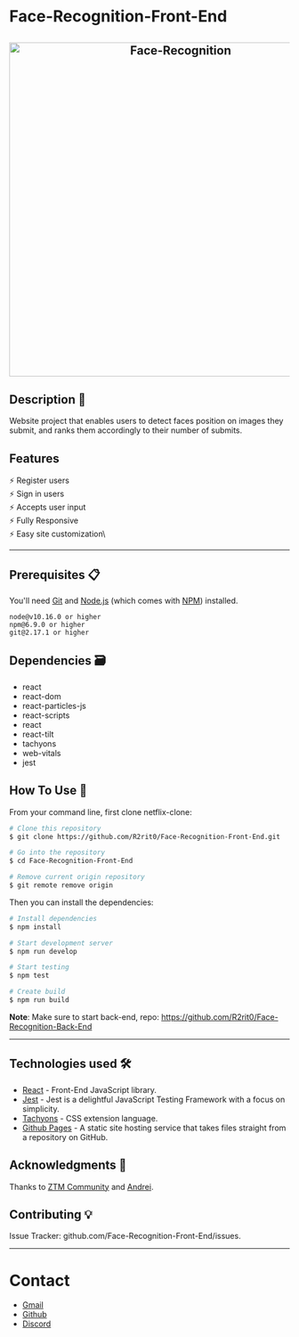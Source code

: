 # Face-Recognition-Front-End

<h2 align="center">
  <img src="https://github.com/R2rit0/Face-Recognition-Front-End/blob/36a97946b44fba79c2ee527ac2c7a6d7418098ee/public/Face-Recognition%20Capture.png" alt="Face-Recognition" width="600px" />
  <br>
</h2>

## Description 📄
Website project that enables users to detect faces position on images they submit, and ranks them accordingly to their number of submits.

## Features
⚡️ Register users\
⚡️ Sign in users\
⚡️ Accepts user input\
⚡️ Fully Responsive\
⚡️ Easy site customization\

---

## Prerequisites 📋

You'll need [Git](https://git-scm.com) and [Node.js](https://nodejs.org/en/download/) (which comes with [NPM](http://npmjs.com)) installed.
```
node@v10.16.0 or higher
npm@6.9.0 or higher
git@2.17.1 or higher
```

## Dependencies 🗃️
- react
- react-dom
- react-particles-js
- react-scripts
- react
- react-tilt
- tachyons
- web-vitals
- jest

## How To Use 🔧

From your command line, first clone netflix-clone:

```bash
# Clone this repository
$ git clone https://github.com/R2rit0/Face-Recognition-Front-End.git

# Go into the repository
$ cd Face-Recognition-Front-End

# Remove current origin repository
$ git remote remove origin
```

Then you can install the dependencies:

```bash
# Install dependencies
$ npm install

# Start development server
$ npm run develop

# Start testing
$ npm test

# Create build
$ npm run build
```

**Note**:
Make sure to start back-end, repo: https://github.com/R2rit0/Face-Recognition-Back-End 

---

## Technologies used 🛠️

- [React](https://es.reactjs.org/) - Front-End JavaScript library.
- [Jest](https://jestjs.io/) - Jest is a delightful JavaScript Testing Framework with a focus on simplicity.
- [Tachyons](https://tachyons.io/) - CSS extension language.
- [Github Pages](https://pages.github.com/) - A static site hosting service that takes files straight from a repository on GitHub.


## Acknowledgments 🎁

Thanks to [ZTM Community](https://github.com/zero-to-mastery) and [Andrei](https://github.com/aneagoie).

## Contributing 💡
Issue Tracker: github.com/Face-Recognition-Front-End/issues.

---

# Contact 
- [Gmail](https://mail.google.com/mail/u/0/?fs=1&to=ArturoM.Ducasse@gmail.com&su=Job-related&tf=cm "Gmail direct link")
- [Github](https://github.com/R2rit0 "Github profile")
- [Discord](https://discordapp.com/users/362837852507209730/ "Discord profile")
